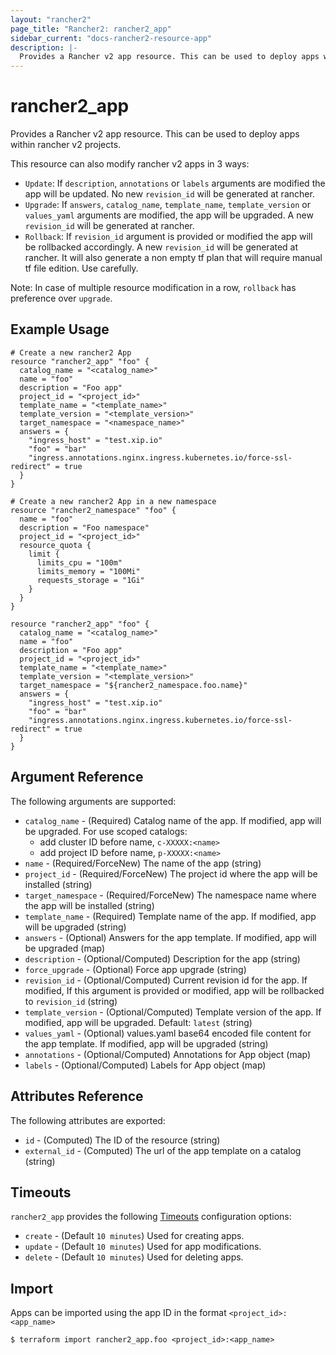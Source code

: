 ```yaml
---
layout: "rancher2"
page_title: "Rancher2: rancher2_app"
sidebar_current: "docs-rancher2-resource-app"
description: |-
  Provides a Rancher v2 app resource. This can be used to deploy apps within rancher v2 projects.
---
```


# rancher2\_app

Provides a Rancher v2 app resource. This can be used to deploy apps within rancher v2 projects.

This resource can also modify rancher v2 apps in 3 ways:
- `Update`: If `description`, `annotations` or `labels` arguments are modified the app will be updated. No new `revision_id` will be generated at rancher.
- `Upgrade`: If `answers`, `catalog_name`, `template_name`, `template_version` or `values_yaml` arguments are modified, the app will be upgraded. A new `revision_id` will be generated at rancher.
- `Rollback`: If `revision_id` argument is provided or modified the app will be rollbacked accordingly. A new `revision_id` will be generated at rancher. It will also generate a non empty tf plan that will require manual tf file edition. Use carefully.

Note: In case of multiple resource modification in a row, `rollback` has preference over `upgrade`.

## Example Usage

```hcl
# Create a new rancher2 App
resource "rancher2_app" "foo" {
  catalog_name = "<catalog_name>"
  name = "foo"
  description = "Foo app"
  project_id = "<project_id>"
  template_name = "<template_name>"
  template_version = "<template_version>"
  target_namespace = "<namespace_name>"
  answers = {
    "ingress_host" = "test.xip.io"
    "foo" = "bar"
    "ingress.annotations.nginx.ingress.kubernetes.io/force-ssl-redirect" = true
  }
}
```

```hcl
# Create a new rancher2 App in a new namespace
resource "rancher2_namespace" "foo" {
  name = "foo"
  description = "Foo namespace"
  project_id = "<project_id>"
  resource_quota {
    limit {
      limits_cpu = "100m"
      limits_memory = "100Mi"
      requests_storage = "1Gi"
    }
  }
}

resource "rancher2_app" "foo" {
  catalog_name = "<catalog_name>"
  name = "foo"
  description = "Foo app"
  project_id = "<project_id>"
  template_name = "<template_name>"
  template_version = "<template_version>"
  target_namespace = "${rancher2_namespace.foo.name}"
  answers = {
    "ingress_host" = "test.xip.io"
    "foo" = "bar"
    "ingress.annotations.nginx.ingress.kubernetes.io/force-ssl-redirect" = true
  }
}
```

## Argument Reference

The following arguments are supported:

* `catalog_name` - (Required) Catalog name of the app. If modified, app will be upgraded. For use scoped catalogs:
  * add cluster ID before name, `c-XXXXX:<name>`
  * add project ID before name, `p-XXXXX:<name>`
* `name` - (Required/ForceNew) The name of the app (string)
* `project_id` - (Required/ForceNew) The project id where the app will be installed (string)
* `target_namespace` - (Required/ForceNew) The namespace name where the app will be installed (string)
* `template_name` - (Required) Template name of the app. If modified, app will be upgraded (string)
* `answers` - (Optional) Answers for the app template. If modified, app will be upgraded (map)
* `description` - (Optional/Computed) Description for the app (string)
* `force_upgrade` - (Optional) Force app upgrade (string)
* `revision_id` - (Optional/Computed) Current revision id for the app. If modified, If this argument is provided or modified, app will be rollbacked to `revision_id` (string)
* `template_version` - (Optional/Computed) Template version of the app. If modified, app will be upgraded. Default: `latest` (string)
* `values_yaml` - (Optional) values.yaml base64 encoded file content for the app template. If modified, app will be upgraded (string)
* `annotations` - (Optional/Computed) Annotations for App object (map)
* `labels` - (Optional/Computed) Labels for App object (map)

## Attributes Reference

The following attributes are exported:

* `id` - (Computed) The ID of the resource (string)
* `external_id` - (Computed) The url of the app template on a catalog (string)

## Timeouts

`rancher2_app` provides the following
[Timeouts](https://www.terraform.io/docs/configuration/resources.html#operation-timeouts) configuration options:

- `create` - (Default `10 minutes`) Used for creating apps.
- `update` - (Default `10 minutes`) Used for app modifications.
- `delete` - (Default `10 minutes`) Used for deleting apps.

## Import

Apps can be imported using the app ID in the format `<project_id>:<app_name>`

```
$ terraform import rancher2_app.foo <project_id>:<app_name>
```
